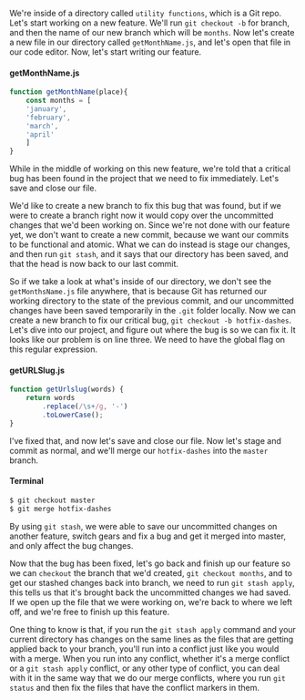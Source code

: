 We're inside of a directory called `utility functions`, which is a Git repo. Let's start working on a new feature. We'll run `git checkout -b` for branch, and then the name of our new branch which will be `months`. Now let's create a new file in our directory called `getMonthName.js`, and let's open that file in our code editor. Now, let's start writing our feature. 

#### getMonthName.js
```javascript
function getMonthName(place){
    const months = [
    'january', 
    'february',
    'march',
    'april'
    ]
}
```

While in the middle of working on this new feature, we're told that a critical bug has been found in the project that we need to fix immediately. Let's save and close our file.

We'd like to create a new branch to fix this bug that was found, but if we were to create a branch right now it would copy over the uncommitted changes that we'd been working on. Since we're not done with our feature yet, we don't want to create a new commit, because we want our commits to be functional and atomic. What we can do instead is stage our changes, and then run `git stash`, and it says that our directory has been saved, and that the head is now back to our last commit.

So if we take a look at what's inside of our directory, we don't see the `getMonthsName.js` file anywhere, that is because Git has returned our working directory to the state of the previous commit, and our uncommitted changes have been saved temporarily in the `.git` folder locally. Now we can create a new branch to fix our critical bug, `git checkout -b hotfix-dashes`. Let's dive into our project, and figure out where the bug is so we can fix it. It looks like our problem is on line three. We need to have the global flag on this regular expression.

#### getURLSlug.js
```javascript
function getUrlslug(words) {
    return words
        .replace(/\s+/g, '-')
        .toLowerCase();
}
```

I've fixed that, and now let's save and close our file. Now let's stage and commit as normal, and we'll merge our `hotfix-dashes` into the `master` branch. 

#### Terminal
```bash
$ git checkout master
$ git merge hotfix-dashes
```

By using `git stash`, we were able to save our uncommitted changes on another feature, switch gears and fix a bug and get it merged into master, and only affect the bug changes.

Now that the bug has been fixed, let's go back and finish up our feature so we can `checkout` the branch that we'd created, `git checkout months`, and to get our stashed changes back into branch, we need to run `git stash apply`, this tells us that it's brought back the uncommitted changes we had saved. If we open up the file that we were working on, we're back to where we left off, and we're free to finish up this feature.

One thing to know is that, if you run the `git stash apply` command and your current directory has changes on the same lines as the files that are getting applied back to your branch, you'll run into a conflict just like you would with a merge. When you run into any conflict, whether it's a merge conflict or a `git stash apply` conflict, or any other type of conflict, you can deal with it in the same way that we do our merge conflicts, where you run `git status` and then fix the files that have the conflict markers in them.